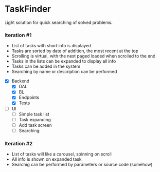 # TaskFinder
Light solution for quick searching of solved problems.

### Iteration \#1
* List of tasks with short info is displayed
* Tasks are sorted by date of addition, the most recent at the top
* Scrolling is virtual, with the next paged loaded when scrolled to the end
* Tasks in the lists can be expanded to display all info
* Tasks can be added in the system
* Searching by name or description can be performed

- [x] Backend
  - [x] DAL
  - [x] BL
  - [x] Endpoints
  - [x] Tests
- [ ] UI
  - [ ] Simple task list
  - [ ] Task expanding
  - [ ] Add task screen
  - [ ] Searching
  
### Iteration \#2
* List of tasks will like a carousel, spinning on scroll
* All info is shown on expanded task
* Searchig can be performed by parameters or source code (somehow)
